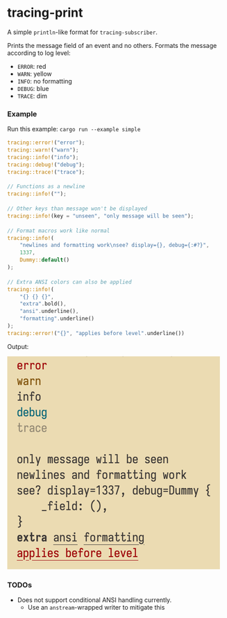 # tracing-print

A simple `println`-like format for `tracing-subscriber`.

Prints the message field of an event and no others. Formats the message
according to log level:

- `ERROR`: red
- `WARN`: yellow
- `INFO`: no formatting
- `DEBUG`: blue
- `TRACE`: dim

### Example

Run this example: `cargo run --example simple`

```rust
tracing::error!("error");
tracing::warn!("warn");
tracing::info!("info");
tracing::debug!("debug");
tracing::trace!("trace");

// Functions as a newline
tracing::info!("");

// Other keys than message won't be displayed
tracing::info!(key = "unseen", "only message will be seen");

// Format macros work like normal
tracing::info!(
    "newlines and formatting work\nsee? display={}, debug={:#?}",
    1337,
    Dummy::default()
);

// Extra ANSI colors can also be applied
tracing::info!(
    "{} {} {}",
    "extra".bold(),
    "ansi".underline(),
    "formatting".underline()
);
tracing::error!("{}", "applies before level".underline())
```

Output:

![alt text](.github/assets/example.png)

### TODOs

- Does not support conditional ANSI handling currently.
  - Use an `anstream`-wrapped writer to mitigate this
